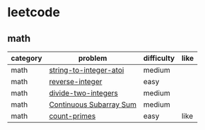 # leetcode 

## math
| category  | problem | difficulty | like | 
| ------------- | ------------- | ------------- | ---------|
|math|[string-to-integer-atoi](https://leetcode.com/problems/string-to-integer-atoi/description/)|medium|  
|math|[reverse-integer](https://leetcode.com/problems/reverse-integer/)|easy|
|math|[divide-two-integers](https://leetcode.com/problems/divide-two-integers/description/)|medium|
|math|[Continuous Subarray Sum](https://leetcode.com/problems/continuous-subarray-sum/description/)|medium|
|math|[count-primes](https://leetcode.com/problems/count-primes/description/)|easy|like|